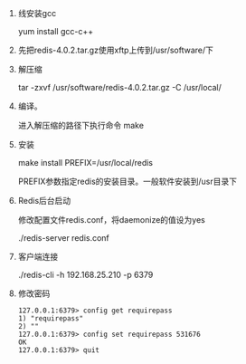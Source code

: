 1. 线安装gcc

   yum install gcc-c++

2. 先把redis-4.0.2.tar.gz使用xftp上传到/usr/software/下

3. 解压缩

   tar -zxvf /usr/software/redis-4.0.2.tar.gz -C /usr/local/

4. 编译。

   进入解压缩的路径下执行命令    make

5. 安装

   make install PREFIX=/usr/local/redis 

   PREFIX参数指定redis的安装目录。一般软件安装到/usr目录下

6. Redis后台启动

   修改配置文件redis.conf，将daemonize的值设为yes

   ./redis-server  redis.conf

7. 客户端连接

   ./redis-cli -h 192.168.25.210 -p 6379

8. 修改密码

   ~~~
   127.0.0.1:6379> config get requirepass
   1) "requirepass"
   2) ""
   127.0.0.1:6379> config set requirepass 531676
   OK
   127.0.0.1:6379> quit
   ~~~

   

